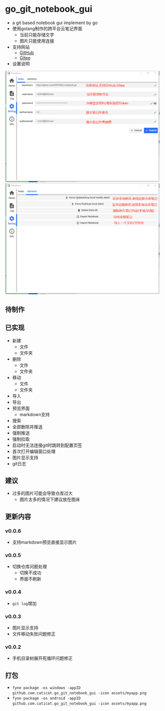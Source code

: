 # go_git_notebook_gui

- a git based notebook gui implement by go
- 使用golang制作的跨平台云笔记界面
	- 当前只能存储文字
	- 图片只能使用连接
- 支持网站
	- [GitHub](https://github.com/)
	- [Gitee](https://gitee.com/)
- 设置说明

![basic](./assets/setting_basic.png)
![advance](./assets/setting_advance.png)

## 待制作

## 已实现

- 新建
	- 文件
	- 文件夹
- 删除
	- 文件
	- 文件夹
- 移动
	- 文件
	- 文件夹
- 导入
- 导出
- 预览界面
	- markdown支持
- 搜索
- 全部删除并推送
- 强制推送
- 强制拉取
- 启动时无法连接git时跳转到配置页签
- 首次打开编辑窗口处理
- 图片显示支持
- git日志

## 建议

- 过多的图片可能会导致仓库过大
	- 图片太多的情况下建议放在图床

## 更新内容

### v0.0.6

- 支持markdown预览直接显示图片

### v0.0.5

- 切换仓库问题处理
	- 切换不成功
	- 界面不刷新

### v0.0.4

- `git log`增加

### v0.0.3

- 图片显示支持
- 文件移动失败问题修正

### v0.0.2

- 手机目录树展开死循环问题修正

## 打包

- `fyne package -os windows -appID github.com.caticat.go_git_notebook_gui -icon assets/myapp.png`
- `fyne package -os android -appID github.com.caticat.go_git_notebook_gui -icon assets/myapp.png`
